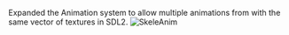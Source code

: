 Expanded the Animation system to allow multiple animations
from with the same vector of textures in SDL2.
![SkeleAnim](https://user-images.githubusercontent.com/37189335/59555632-810b4d00-8f83-11e9-8c0a-07b30ae18f10.gif)
